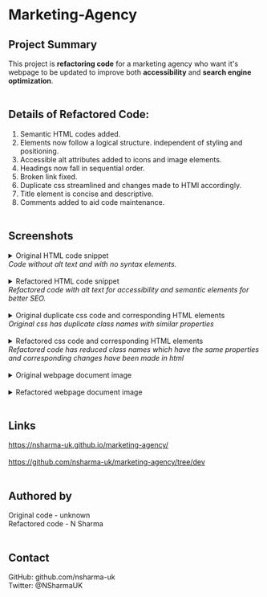 
# Marketing-Agency

## Project Summary

This project is **refactoring code** for a marketing agency who want it's webpage to be updated to improve both **accessibility** and **search engine optimization**.
<br>
<br>

## Details of Refactored Code:

1. Semantic HTML codes added.
2. Elements now follow a logical structure. independent of styling and positioning.
3. Accessible alt attributes added to icons and image elements.
4. Headings now fall in sequential order.
5. Broken link fixed.
6. Duplicate css streamlined and changes made to HTMl accordingly.
7. Title element is concise and descriptive.
8. Comments added to aid code maintenance.  
   <br>

## Screenshots

<details>
  <summary>Original HTML code snippet</summary>

![snipped view of original HTML code](assets/screenshots/originalhtmlcodes.png)

</details>
<em>Code without alt text and with no syntax elements.</em>

<br>
<br>

<details>
<summary>Refactored HTML code snippet</summary>

![snipped view of refactored HTML code](assets/screenshots/refactoredsectionandalt.png)

</details>
<em>   Refactored code with alt text for accessibility and semantic elements for better SEO.</em>
<br>
<br>
<details>
<summary>Original duplicate css code and corresponding HTML elements</summary>

![snipped view of original css code](assets/screenshots/originalcssduplicatecode.png)

</details>
<em>Original css has duplicate class names with similar properties</em>
<br>
<br>
<details>
<summary>Refactored css code and corresponding HTML elements</summary>

![snipped view of refactored css code](assets/screenshots/refactoredcssandhtml.png)

</details>
<em>Refactored code has reduced class names which have the same properties and corresponding changes have been made in html </em>
<br>
<br>
<details>
<summary>Original webpage document image</summary>

![img original webpage](assets/screenshots/originalwebpage.png)

</details>
<br>

<details>
<summary>Refactored webpage document image</summary>

![img refactored webpage](assets/screenshots/refactoredwebpagedoc.png)

</details>
<br>

## Links

https://nsharma-uk.github.io/marketing-agency/
<br>
<br>
https://github.com/nsharma-uk/marketing-agency/tree/dev
<br>
<br>

## Authored by

Original code - unknown
<br>
Refactored code - N Sharma
<br>
<br>

## Contact

GitHub: github.com/nsharma-uk <br>
Twitter: @NSharmaUK

